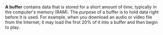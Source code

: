 **A buffer** contains data that is stored for a short amount of time, typically in the computer's memory (RAM). The purpose of a buffer is to hold data right before it is used. For example, when you download an audio or video file from the Internet, it may load the first 20% of it into a buffer and then begin to play.
